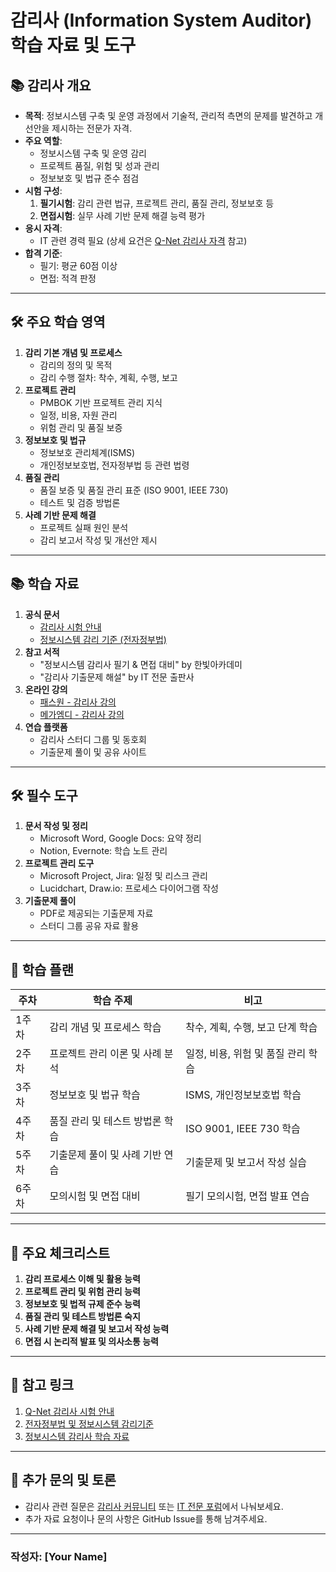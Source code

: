 # 감리사 (Information System Auditor) 학습 자료 및 도구

## 📚 감리사 개요
- **목적**: 정보시스템 구축 및 운영 과정에서 기술적, 관리적 측면의 문제를 발견하고 개선안을 제시하는 전문가 자격.
- **주요 역할**:
  - 정보시스템 구축 및 운영 감리
  - 프로젝트 품질, 위험 및 성과 관리
  - 정보보호 및 법규 준수 점검
- **시험 구성**:
  1. **필기시험**: 감리 관련 법규, 프로젝트 관리, 품질 관리, 정보보호 등
  2. **면접시험**: 실무 사례 기반 문제 해결 능력 평가
- **응시 자격**:
  - IT 관련 경력 필요 (상세 요건은 [Q-Net 감리사 자격](https://www.q-net.or.kr/) 참고)
- **합격 기준**:
  - 필기: 평균 60점 이상
  - 면접: 적격 판정

---

## 🛠️ 주요 학습 영역
1. **감리 기본 개념 및 프로세스**
   - 감리의 정의 및 목적
   - 감리 수행 절차: 착수, 계획, 수행, 보고
2. **프로젝트 관리**
   - PMBOK 기반 프로젝트 관리 지식
   - 일정, 비용, 자원 관리
   - 위험 관리 및 품질 보증
3. **정보보호 및 법규**
   - 정보보호 관리체계(ISMS)
   - 개인정보보호법, 전자정부법 등 관련 법령
4. **품질 관리**
   - 품질 보증 및 품질 관리 표준 (ISO 9001, IEEE 730)
   - 테스트 및 검증 방법론
5. **사례 기반 문제 해결**
   - 프로젝트 실패 원인 분석
   - 감리 보고서 작성 및 개선안 제시

---

## 📚 학습 자료
1. **공식 문서**
   - [감리사 시험 안내](https://www.q-net.or.kr/)
   - [정보시스템 감리 기준 (전자정부법)](https://www.law.go.kr/)
2. **참고 서적**
   - "정보시스템 감리사 필기 & 면접 대비" by 한빛아카데미
   - "감리사 기출문제 해설" by IT 전문 출판사
3. **온라인 강의**
   - [패스원 - 감리사 강의](https://www.kgpassone.com/)
   - [메가엠디 - 감리사 강의](https://www.megamd.net/)
4. **연습 플랫폼**
   - 감리사 스터디 그룹 및 동호회
   - 기출문제 풀이 및 공유 사이트

---

## 🛠️ 필수 도구
1. **문서 작성 및 정리**
   - Microsoft Word, Google Docs: 요약 정리
   - Notion, Evernote: 학습 노트 관리
2. **프로젝트 관리 도구**
   - Microsoft Project, Jira: 일정 및 리스크 관리
   - Lucidchart, Draw.io: 프로세스 다이어그램 작성
3. **기출문제 풀이**
   - PDF로 제공되는 기출문제 자료
   - 스터디 그룹 공유 자료 활용

---

## 📝 학습 플랜
| 주차  | 학습 주제                          | 비고                                  |
|-------|-----------------------------------|---------------------------------------|
| 1주차 | 감리 개념 및 프로세스 학습         | 착수, 계획, 수행, 보고 단계 학습      |
| 2주차 | 프로젝트 관리 이론 및 사례 분석    | 일정, 비용, 위험 및 품질 관리 학습    |
| 3주차 | 정보보호 및 법규 학습              | ISMS, 개인정보보호법 학습             |
| 4주차 | 품질 관리 및 테스트 방법론 학습    | ISO 9001, IEEE 730 학습              |
| 5주차 | 기출문제 풀이 및 사례 기반 연습     | 기출문제 및 보고서 작성 실습          |
| 6주차 | 모의시험 및 면접 대비              | 필기 모의시험, 면접 발표 연습         |

---

## 📑 주요 체크리스트
1. **감리 프로세스 이해 및 활용 능력**
2. **프로젝트 관리 및 위험 관리 능력**
3. **정보보호 및 법적 규제 준수 능력**
4. **품질 관리 및 테스트 방법론 숙지**
5. **사례 기반 문제 해결 및 보고서 작성 능력**
6. **면접 시 논리적 발표 및 의사소통 능력**

---

## 📌 참고 링크
1. [Q-Net 감리사 시험 안내](https://www.q-net.or.kr/)
2. [전자정부법 및 정보시스템 감리기준](https://www.law.go.kr/)
3. [정보시스템 감리사 학습 자료](https://www.nipa.kr/)

---

## 💬 추가 문의 및 토론
- 감리사 관련 질문은 [감리사 커뮤니티](https://cafe.naver.com/engineerclub) 또는 [IT 전문 포럼](https://www.boannews.com/)에서 나눠보세요.
- 추가 자료 요청이나 문의 사항은 GitHub Issue를 통해 남겨주세요.

---

### 작성자: **[Your Name]**
